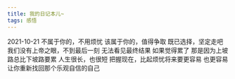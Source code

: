 ```yaml
---
title: 我的日记本儿~
tags: 感悟
---
```

2021-10-21
不属于你的，不用烦忧
该属于你的，值得争取
既已选择，坚定走吧
我们没有上帝之眼，不到最后一刻
无法看见最终结果
如果觉得累了
那是因为上坡路总比下坡路要累
人生很长，也很短
把握现在，比起烦忧将来要更容易
也更容易让你重新找回那个乐观自信的自己
